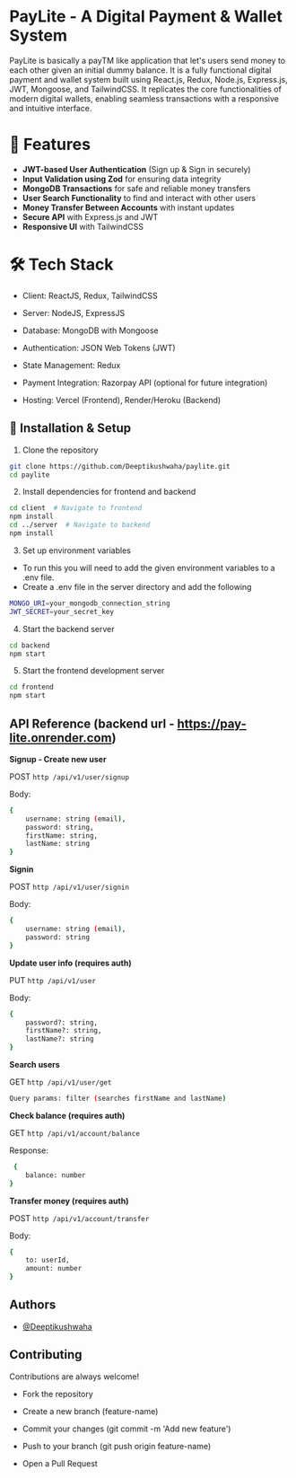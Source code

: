
# PayLite - A Digital Payment & Wallet System 

PayLite is basically a payTM like application that let's users send money to each other given an initial dummy balance. It is a fully functional digital payment and wallet system built using React.js, Redux, Node.js, Express.js, JWT, Mongoose, and TailwindCSS. It replicates the core functionalities of modern digital wallets, enabling seamless transactions with a responsive and intuitive interface.

# 🚀 Features 
- **JWT-based User Authentication** (Sign up & Sign in securely)
- **Input Validation using Zod** for ensuring data integrity
- **MongoDB Transactions** for safe and reliable money transfers
- **User Search Functionality** to find and interact with other users
- **Money Transfer Between Accounts** with instant updates
- **Secure API** with Express.js and JWT
- **Responsive UI** with TailwindCSS

# 🛠️ Tech Stack

- Client: ReactJS, Redux, TailwindCSS

- Server: NodeJS, ExpressJS

- Database: MongoDB with Mongoose

- Authentication: JSON Web Tokens (JWT)

- State Management: Redux

- Payment Integration: Razorpay API (optional for future integration)

- Hosting: Vercel (Frontend), Render/Heroku (Backend)
## 🔧 Installation & Setup

1. Clone the repository

```bash
git clone https://github.com/Deeptikushwaha/paylite.git
cd paylite
```
2. Install dependencies for frontend and backend

```bash
cd client  # Navigate to frontend
npm install
cd ../server  # Navigate to backend
npm install
```
3. Set up environment variables
- To run this you will need to add the given environment variables to a .env file.
- Create a .env file in the server directory and add the following
```bash
MONGO_URI=your_mongodb_connection_string
JWT_SECRET=your_secret_key
```

4. Start the backend server
```bash
cd backend
npm start
```

5. Start the frontend development server
 ```bash
cd frontend
npm start
```
## API Reference (backend url - https://pay-lite.onrender.com)

**Signup - Create new user**

POST ```http
   /api/v1/user/signup ```

Body: 
```bash
{
    username: string (email),
    password: string,
    firstName: string,
    lastName: string
}
```
**Signin** 

POST ```http
   /api/v1/user/signin ```

Body: 
```bash
{
    username: string (email),
    password: string
}
```
**Update user info (requires auth)** 

PUT ```http /api/v1/user```

Body: 
```bash  
{
    password?: string,
    firstName?: string,
    lastName?: string
}
```

**Search users** 

GET ```http /api/v1/user/get ```
```bash  
Query params: filter (searches firstName and lastName)
```

**Check balance (requires auth)** 

GET ```http /api/v1/account/balance ```

Response:
```bash  
 {
    balance: number
}
```
**Transfer money (requires auth)** 

POST ```http
   /api/v1/account/transfer ```

Body: 
```bash
{
    to: userId,
    amount: number
}
```




## Authors

- [@Deeptikushwaha](https://www.github.com/Deeptikushwaha)


## Contributing

Contributions are always welcome!

- Fork the repository

- Create a new branch (feature-name)

- Commit your changes (git commit -m 'Add new feature')

- Push to your branch (git push origin feature-name)

- Open a Pull Request


